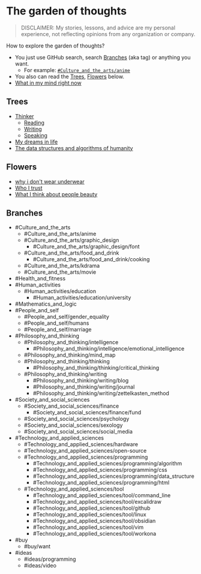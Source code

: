 # The garden of thoughts

> DISCLAIMER: My stories, lessons, and advice are my personal experience, not reflecting opinions from any organization or company.

How to explore the garden of thoughts?

-   You just use GitHub search, search [Branches](#branches) (aka tag) or anything you want.
    -   For example: [`#Culture_and_the_arts/anime`](https://github.com/search?q=%23Culture_and_the_arts%2Fanime)
-   You also can read the [Trees](#trees), [Flowers](#flowers) below.
-   [What in my mind right now](What%20in%20my%20mind%20right%20now.md)

## Trees

-   [Thinker](Thinker.md)
    -   [Reading](Reading.md)
    -   [Writing](Writing.md)
    -   [Speaking](Speaking.md)
-   [My dreams in life](My%20dreams%20in%20life.md)
-   [The data structures and algorithms of humanity](The%20data%20structures%20and%20algorithms%20of%20humanity.md)

## Flowers

-   [why i don't wear underwear](why%20i%20don't%20wear%20underwear.md)
-   [Who I trust](Who%20I%20trust.md)
-   [What I think about people beauty](What%20I%20think%20about%20people%20beauty.md)

## Branches

-   #Culture_and_the_arts
    -   #Culture_and_the_arts/anime
    -   #Culture_and_the_arts/graphic_design
        -   #Culture_and_the_arts/graphic_design/font
    -   #Culture_and_the_arts/food_and_drink
        -   #Culture_and_the_arts/food_and_drink/cooking
    -   #Culture_and_the_arts/kdrama
    -   #Culture_and_the_arts/movie
-   #Health_and_fitness
-   #Human_activities
    -   #Human_activities/education
        -   #Human_activities/education/university
-   #Mathematics_and_logic
-   #People_and_self
    -   #People_and_self/gender_equality
    -   #People_and_self/humans
    -   #People_and_self/marriage
-   #Philosophy_and_thinking
    -   #Philosophy_and_thinking/intelligence
        -   #Philosophy_and_thinking/intelligence/emotional_intelligence
    -   #Philosophy_and_thinking/mind_map
    -   #Philosophy_and_thinking/thinking
        -   #Philosophy_and_thinking/thinking/critical_thinking
    -   #Philosophy_and_thinking/writing
        -   #Philosophy_and_thinking/writing/blog
        -   #Philosophy_and_thinking/writing/journal
        -   #Philosophy_and_thinking/writing/zettelkasten_method
-   #Society_and_social_sciences
    -   #Society_and_social_sciences/finance
        -   #Society_and_social_sciences/finance/fund
    -   #Society_and_social_sciences/psychology
    -   #Society_and_social_sciences/sexology
    -   #Society_and_social_sciences/social_media
-   #Technology_and_applied_sciences
    -   #Technology_and_applied_sciences/hardware
    -   #Technology_and_applied_sciences/open-source
    -   #Technology_and_applied_sciences/programming
        -   #Technology_and_applied_sciences/programming/algorithm
        -   #Technology_and_applied_sciences/programming/css
        -   #Technology_and_applied_sciences/programming/data_structure
        -   #Technology_and_applied_sciences/programming/html
    -   #Technology_and_applied_sciences/tool
        -   #Technology_and_applied_sciences/tool/command_line
        -   #Technology_and_applied_sciences/tool/excalidraw
        -   #Technology_and_applied_sciences/tool/github
        -   #Technology_and_applied_sciences/tool/linux
        -   #Technology_and_applied_sciences/tool/obsidian
        -   #Technology_and_applied_sciences/tool/vim
        -   #Technology_and_applied_sciences/tool/workona
-   #buy
    -   #buy/want
-   #ideas
    -   #ideas/programming
    -   #ideas/video
